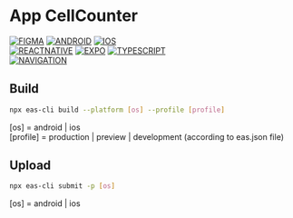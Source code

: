 # App CellCounter

[![FIGMA](https://img.shields.io/badge/design-figma-blueviolet)](https://www.figma.com/file/6JO6V2g5uigFObksan50jT/mappeAPPS?node-id=2021%3A2573&t=HzLSvdigB6NHD7ej-0)
[![ANDROID](https://img.shields.io/badge/platform-android-green)](https://play.google.com/console/u/0/developers)
[![IOS](https://img.shields.io/badge/ios-lightgrey)](https://developer.apple.com/account)  
[![REACTNATIVE](https://img.shields.io/badge/project-react--native@0.70.5-blue)](https://reactnative.dev/docs/getting-started)
[![EXPO](https://img.shields.io/badge/expo@^47.0.0-white)](https://docs.expo.dev/get-started/installation/)
[![TYPESCRIPT](https://img.shields.io/badge/typescript-informational)](https://docs.expo.dev/guides/typescript/)  
[![NAVIGATION](https://img.shields.io/badge/react--navigation@^6.0.12-critical)](https://reactnavigation.org/docs/getting-started)

## Build

```bash
npx eas-cli build --platform [os] --profile [profile]
```

[os] = android | ios  
[profile] = production | preview | development (according to eas.json file)

## Upload

```bash
npx eas-cli submit -p [os]
```

[os] = android | ios
